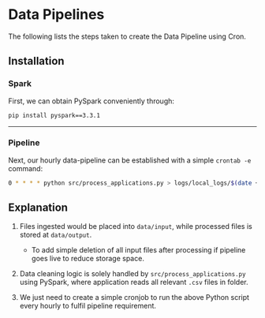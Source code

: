 # Data Pipelines

The following lists the steps taken to create the Data Pipeline using Cron.

## Installation 
### Spark
First, we can obtain PySpark conveniently through:
```bash
pip install pyspark==3.3.1
```

---
### Pipeline
Next, our hourly data-pipeline can be established with a simple `crontab -e` command:
```bash
0 * * * * python src/process_applications.py > logs/local_logs/$(date +"%Y_%m_%d_%I").log &
```

## Explanation
1. Files ingested would be placed into `data/input`, while processed files is stored at `data/output`.
    - To add simple deletion of all input files after processing if pipeline goes live to reduce storage space.

2. Data cleaning logic is solely handled by `src/process_applications.py` using PySpark, where application reads all relevant `.csv` files in folder.

3. We just need to create a simple cronjob to run the above Python script every hourly to fulfil pipeline requirement.
